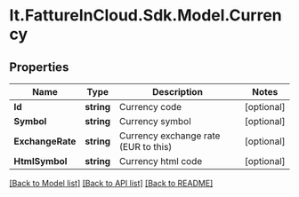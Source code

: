 # It.FattureInCloud.Sdk.Model.Currency

## Properties

Name | Type | Description | Notes
------------ | ------------- | ------------- | -------------
**Id** | **string** | Currency code | [optional] 
**Symbol** | **string** | Currency symbol | [optional] 
**ExchangeRate** | **string** | Currency exchange rate (EUR to this) | [optional] 
**HtmlSymbol** | **string** | Currency html code | [optional] 

[[Back to Model list]](../../README.md#documentation-for-models) [[Back to API list]](../../README.md#documentation-for-api-endpoints) [[Back to README]](../../README.md)

